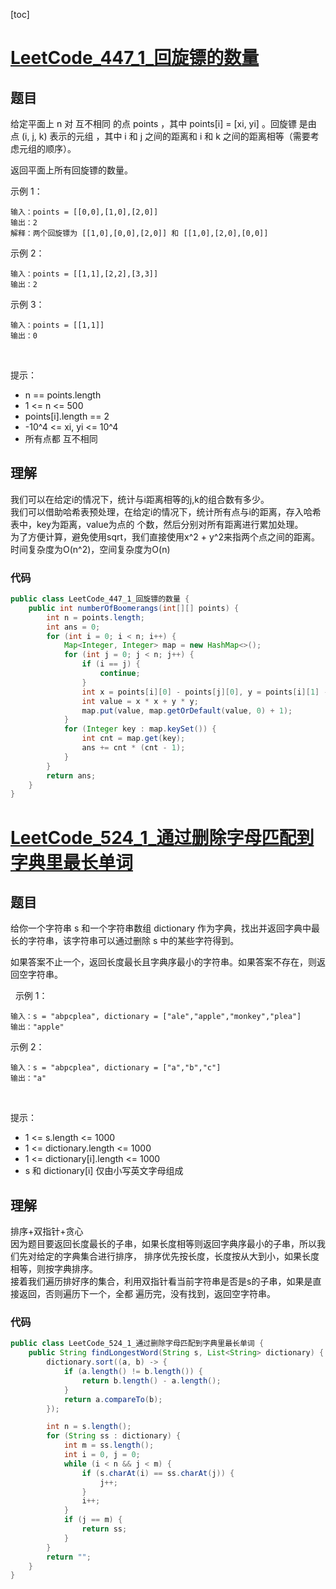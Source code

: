 [toc]

# [LeetCode_447_1_回旋镖的数量](https://leetcode-cn.com/problems/number-of-boomerangs/)
## 题目
给定平面上 n 对 互不相同 的点 points ，其中 points[i] = [xi, yi] 。回旋镖 是由点 (i, j, k) 表示的元组 ，其中 i 和 j 之间的距离和 i 和 k 之间的距离相等（需要考虑元组的顺序）。

返回平面上所有回旋镖的数量。

示例 1：
```
输入：points = [[0,0],[1,0],[2,0]]
输出：2
解释：两个回旋镖为 [[1,0],[0,0],[2,0]] 和 [[1,0],[2,0],[0,0]]
```

示例 2：
```
输入：points = [[1,1],[2,2],[3,3]]
输出：2
```

示例 3：
```
输入：points = [[1,1]]
输出：0
```
 

提示：

* n == points.length
* 1 <= n <= 500
* points[i].length == 2
* -10^4 <= xi, yi <= 10^4
* 所有点都 互不相同

## 理解
我们可以在给定i的情况下，统计与i距离相等的j,k的组合数有多少。  
我们可以借助哈希表预处理，在给定i的情况下，统计所有点与i的距离，存入哈希表中，key为距离，value为点的
个数，然后分别对所有距离进行累加处理。  
为了方便计算，避免使用sqrt，我们直接使用x^2 + y^2来指两个点之间的距离。  
时间复杂度为O(n^2)，空间复杂度为O(n)
### 代码
```java
public class LeetCode_447_1_回旋镖的数量 {
    public int numberOfBoomerangs(int[][] points) {
        int n = points.length;
        int ans = 0;
        for (int i = 0; i < n; i++) {
            Map<Integer, Integer> map = new HashMap<>();
            for (int j = 0; j < n; j++) {
                if (i == j) {
                    continue;
                }
                int x = points[i][0] - points[j][0], y = points[i][1] - points[j][1];
                int value = x * x + y * y;
                map.put(value, map.getOrDefault(value, 0) + 1);
            }
            for (Integer key : map.keySet()) {
                int cnt = map.get(key);
                ans += cnt * (cnt - 1);
            }
        }
        return ans;
    }
}
```

# [LeetCode_524_1_通过删除字母匹配到字典里最长单词](https://leetcode-cn.com/problems/longest-word-in-dictionary-through-deleting/)
## 题目
给你一个字符串 s 和一个字符串数组 dictionary 作为字典，找出并返回字典中最长的字符串，该字符串可以通过删除 s 中的某些字符得到。

如果答案不止一个，返回长度最长且字典序最小的字符串。如果答案不存在，则返回空字符串。

 
示例 1：
```
输入：s = "abpcplea", dictionary = ["ale","apple","monkey","plea"]
输出："apple"
```

示例 2：
```
输入：s = "abpcplea", dictionary = ["a","b","c"]
输出："a"
```
 

提示：

* 1 <= s.length <= 1000
* 1 <= dictionary.length <= 1000
* 1 <= dictionary[i].length <= 1000
* s 和 dictionary[i] 仅由小写英文字母组成

## 理解
排序+双指针+贪心  
因为题目要返回长度最长的子串，如果长度相等则返回字典序最小的子串，所以我们先对给定的字典集合进行排序，
排序优先按长度，长度按从大到小，如果长度相等，则按字典排序。  
接着我们遍历排好序的集合，利用双指针看当前字符串是否是s的子串，如果是直接返回，否则遍历下一个，全都
遍历完，没有找到，返回空字符串。

### 代码
```java
public class LeetCode_524_1_通过删除字母匹配到字典里最长单词 {
    public String findLongestWord(String s, List<String> dictionary) {
        dictionary.sort((a, b) -> {
            if (a.length() != b.length()) {
                return b.length() - a.length();
            }
            return a.compareTo(b);
        });

        int n = s.length();
        for (String ss : dictionary) {
            int m = ss.length();
            int i = 0, j = 0;
            while (i < n && j < m) {
                if (s.charAt(i) == ss.charAt(j)) {
                    j++;
                }
                i++;
            }
            if (j == m) {
                return ss;
            }
        }
        return "";
    }
}
```